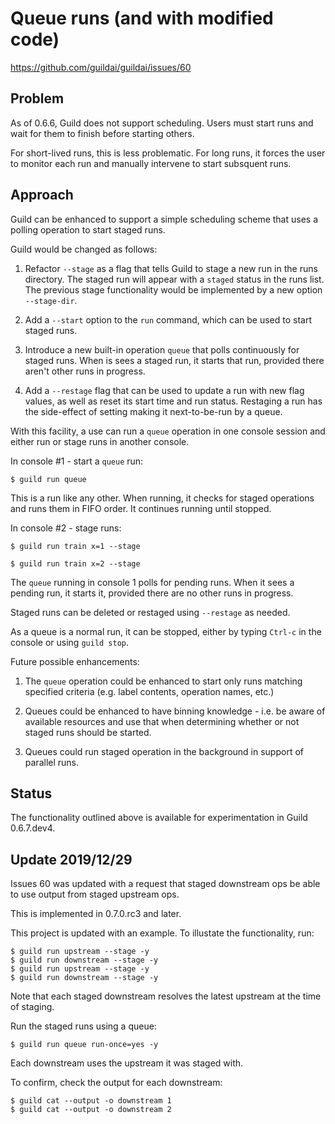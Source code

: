 # Queue runs (and with modified code)

https://github.com/guildai/guildai/issues/60

## Problem

As of 0.6.6, Guild does not support scheduling. Users must start runs
and wait for them to finish before starting others.

For short-lived runs, this is less problematic. For long runs, it
forces the user to monitor each run and manually intervene to start
subsquent runs.

## Approach

Guild can be enhanced to support a simple scheduling scheme that uses
a polling operation to start staged runs.

Guild would be changed as follows:

1. Refactor `--stage` as a flag that tells Guild to stage a new run in
   the runs directory. The staged run will appear with a `staged`
   status in the runs list. The previous stage functionality would be
   implemented by a new option `--stage-dir`.

2. Add a `--start` option to the `run` command, which can be used to
   start staged runs.

3. Introduce a new built-in operation `queue` that polls continuously
   for staged runs. When is sees a staged run, it starts that run,
   provided there aren't other runs in progress.

4. Add a `--restage` flag that can be used to update a run with new
   flag values, as well as reset its start time and run
   status. Restaging a run has the side-effect of setting making it
   next-to-be-run by a queue.

With this facility, a use can run a `queue` operation in one console
session and either run or stage runs in another console.

In console #1 - start a `queue` run:

    $ guild run queue

This is a run like any other. When running, it checks for staged
operations and runs them in FIFO order. It continues running until
stopped.

In console #2 - stage runs:

    $ guild run train x=1 --stage

    $ guild run train x=2 --stage

The `queue` running in console 1 polls for pending runs. When it sees
a pending run, it starts it, provided there are no other runs in
progress.

Staged runs can be deleted or restaged using `--restage` as needed.

As a queue is a normal run, it can be stopped, either by typing
`Ctrl-c` in the console or using `guild stop`.

Future possible enhancements:

1. The `queue` operation could be enhanced to start only runs matching
   specified criteria (e.g. label contents, operation names, etc.)

2. Queues could be enhanced to have binning knowledge - i.e. be
   aware of available resources and use that when determining whether
   or not staged runs should be started.

4. Queues could run staged operation in the background in support of
   parallel runs.

## Status

The functionality outlined above is available for experimentation in
Guild 0.6.7.dev4.

## Update 2019/12/29

Issues 60 was updated with a request that staged downstream ops be
able to use output from staged upstream ops.

This is implemented in 0.7.0.rc3 and later.

This project is updated with an example. To illustate the
functionality, run:

    $ guild run upstream --stage -y
    $ guild run downstream --stage -y
    $ guild run upstream --stage -y
    $ guild run downstream --stage -y

Note that each staged downstream resolves the latest upstream at the
time of staging.

Run the staged runs using a queue:

    $ guild run queue run-once=yes -y

Each downstream uses the upstream it was staged with.

To confirm, check the output for each downstream:

    $ guild cat --output -o downstream 1
    $ guild cat --output -o downstream 2
